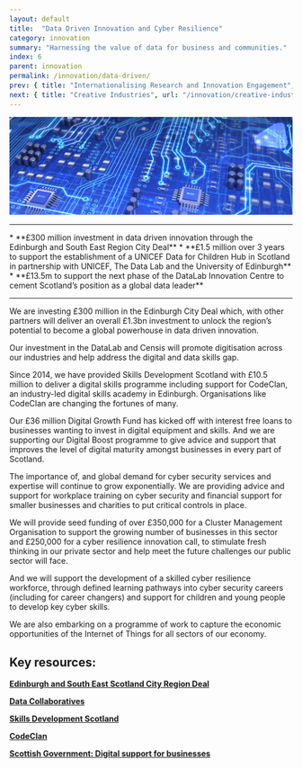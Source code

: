 ```yaml
---
layout: default
title:  "Data Driven Innovation and Cyber Resilience"
category: innovation
summary: "Harnessing the value of data for business and communities."
index: 6
parent: innovation
permalink: /innovation/data-driven/
prev: { title: "Internationalising Research and Innovation Engagement", url: "/innovation/internationalising-research/" }
next: { title: "Creative Industries", url: "/innovation/creative-industries/" }
---
```


![A circuit board](/assets/images/pageimages/innovation5.jpg)
<br>
<hr>
* **£300 million investment in data driven innovation through the Edinburgh and South East Region City Deal**
* **£1.5 million over 3 years to support the establishment of a UNICEF Data for Children Hub in Scotland in partnership with UNICEF, The Data Lab and the University of Edinburgh**
* **£13.5m to support the next phase of the DataLab Innovation Centre to cement Scotland’s position as a global data leader**

<hr>

We are investing £300 million in the Edinburgh City Deal which, with other partners will deliver an overall £1.3bn investment to unlock the region’s potential to become a global powerhouse in data driven innovation. 

Our investment in the DataLab and Censis will promote digitisation across our industries and help address the digital and data skills gap.

Since 2014, we have provided Skills Development Scotland with £10.5 million to deliver a digital skills programme including support for CodeClan, an industry-led digital skills academy in Edinburgh. Organisations like CodeClan are changing the fortunes of many.

Our £36 million Digital Growth Fund has kicked off with interest free loans to businesses wanting to invest in digital equipment and skills. And we are supporting our Digital Boost programme to give advice and support that improves the level of digital maturity amongst businesses in every part of Scotland.

The importance of, and global demand for cyber security services and expertise will continue to grow exponentially. We are providing advice and support for workplace training on cyber security and financial support for smaller businesses and charities to put critical controls in place.

We will provide seed funding of over £350,000 for a Cluster Management Organisation to support the growing number of businesses in this sector and £250,000 for a cyber resilience innovation call, to stimulate fresh thinking in our private sector and help meet the future challenges our public sector will face.

And we will support the development of a skilled cyber resilience workforce, through defined learning pathways into cyber security careers (including for career changers) and support for children and young people to develop key cyber skills.

We are also embarking on a programme of work to capture the economic opportunities of the Internet of Things for all sectors of our economy.


## Key resources:

**[Edinburgh and South East Scotland City Region Deal](http://www.acceleratinggrowth.org.uk/)**

**[Data Collaboratives](http://datacollaboratives.org/)**

**[Skills Development Scotland](https://www.skillsdevelopmentscotland.co.uk/)**

**[CodeClan](https://codeclan.com/)**

**[Scottish Government: Digital support for businesses](https://beta.gov.scot/policies/digital/digital-support-for-businesses/)**
 
